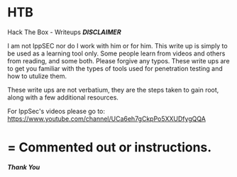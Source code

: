 # HTB
Hack The Box - Writeups
***DISCLAIMER***

I am not IppSEC nor do I work with him or for him. This write up is simply to be used as a learning tool only. Some people learn from videos and others from reading, and some both. Please forgive any typos. These write ups are to get you familiar with the types of tools used for penetration testing and how to utulize them.

These write ups are not verbatium, they are the steps taken to gain root, along with a few additional resources.

For IppSec's videos please go to:
https://www.youtube.com/channel/UCa6eh7gCkpPo5XXUDfygQQA

# = Commented out or instructions.

***Thank You***
